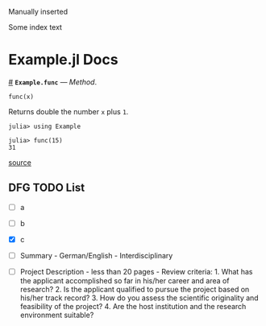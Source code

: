 Manually inserted

Some index text


<a id='Example.jl-Docs-1'></a>

# Example.jl Docs

<a id='Example.func-Tuple{Any}' href='#Example.func-Tuple{Any}'>#</a>
**`Example.func`** &mdash; *Method*.



```
func(x)
```

Returns double the number `x` plus `1`.

```julia-repl
julia> using Example

julia> func(15)
31
```


<a target='_blank' href='https://github.com/vonDonnerstein/Example.jl/blob/b9c0b8dc0a45499d0d9dfaf5338f57c581988691/src/Example.jl#L4-L15' class='documenter-source'>source</a><br>


<a id='DFG-TODO-List-1'></a>

## DFG TODO List
- [ ] a
- [ ] b
- [x] c
                                                     
- [ ] Summary
      - German/English
      - Interdisciplinary
- [ ] Project Description
      - less than 20 pages
      - Review criteria:
        1. What has the applicant accomplished so far in his/her career and area of research?
        2. Is the applicant qualified to pursue the project based on his/her track record?
        3. How do you assess the scientific originality and feasibility of the project?
        4. Are the host institution and the research environment suitable?

